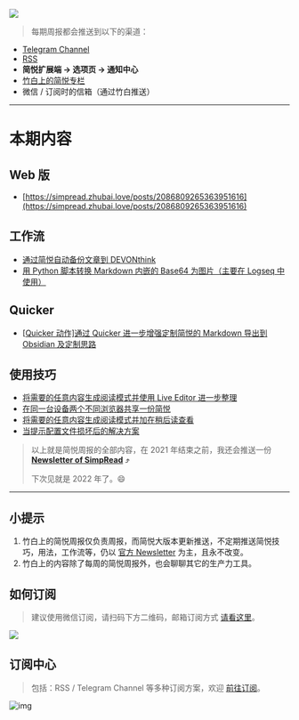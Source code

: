 ![](https://z3.ax1x.com/2021/11/25/oAVJSA.png)

> 每期周报都会推送到以下的渠道：

- [Telegram Channel](https://t.me/simpread/305)
- [RSS](https://rss.simpread.pro/feed) 
- **简悦扩展端 → 选项页 → 通知中心**
- [竹白上的简悦专栏](https://simpread.zhubai.love)
- 微信 / 订阅时的信箱（通过竹白推送）

***

# 本期内容

## Web 版

- [https://simpread.zhubai.love/posts/2086809265363951616](https://simpread.zhubai.love/posts/2086809265363951616)

## 工作流

- [通过简悦自动备份文章到 DEVONthink](https://zhuanlan.zhihu.com/p/449043131)
- [用 Python 脚本转换 Markdown 内嵌的 Base64 为图片（主要在 Logseq 中使用）](https://github.com/Kenshin/simpread/discussions/3237)

## Quicker

- [[Quicker 动作\]通过 Quicker 进一步增强定制简悦的 Markdown 导出到 Obsidian 及定制思路](https://github.com/Kenshin/simpread/discussions/3224)

## 使用技巧

- [将需要的任意内容生成阅读模式并使用 Live Editor 进一步整理](https://github.com/Kenshin/simpread/discussions/3233)
- [在同一台设备两个不同浏览器共享一份简悦](https://github.com/Kenshin/simpread/discussions/3223)
- [将需要的任意内容生成阅读模式并加在稍后读查看](https://github.com/Kenshin/simpread/discussions/3216)
- [当提示配置文件损坏后的解决方案](https://github.com/Kenshin/simpread/discussions/3165)

> 以上就是简悦周报的全部内容，在 2021 年结束之前，我还会推送一份 [**Newsletter of SimpRead**](http://newsletter.simpread.pro/) **⤴️**  
>
> 下次见就是 2022 年了。😄

***

## 小提示

1. 竹白上的简悦周报仅负责周报，而简悦大版本更新推送，不定期推送简悦技巧，用法，工作流等，仍以 [官方 Newsletter](http://newsletter.simpread.pro/ ) 为主，且永不改变。
2. 竹白上的内容除了每周的简悦周报外，也会聊聊其它的生产力工具。

## 如何订阅

> 建议使用微信订阅，请扫码下方二维码，邮箱订阅方式 [请看这里](https://simpread.zhubai.love/)。

![](https://z3.ax1x.com/2021/11/22/Izu2Sf.png)

## 订阅中心

> 包括：RSS / Telegram Channel 等多种订阅方案，欢迎 [前往订阅](https://simpread.pro/subscribe)。

![img](https://imgs.zhubai.love/d0e806ddd44c42018b77780e3e0f1e64.png)